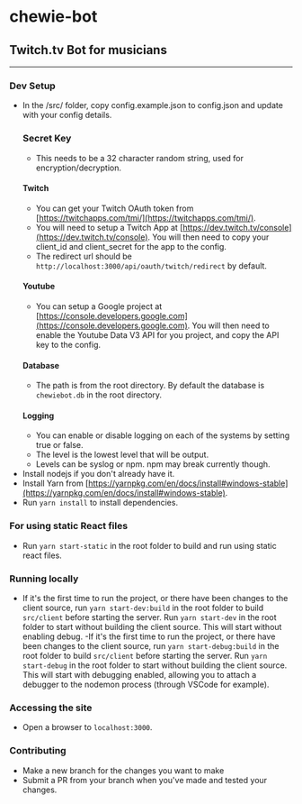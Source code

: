 # chewie-bot

## Twitch.tv Bot for musicians

---

### Dev Setup

- In the /src/ folder, copy config.example.json to config.json and update with your config details.
  ### Secret Key
  - This needs to be a 32 character random string, used for encryption/decryption.
  #### Twitch
  - You can get your Twitch OAuth token from [https://twitchapps.com/tmi/](https://twitchapps.com/tmi/).
  - You will need to setup a Twitch App at [https://dev.twitch.tv/console](https://dev.twitch.tv/console). You will then need to copy your client_id and client_secret for the app to the config.
  - The redirect url should be `http://localhost:3000/api/oauth/twitch/redirect` by default.
  #### Youtube
  - You can setup a Google project at [https://console.developers.google.com](https://console.developers.google.com). You will then need to enable the Youtube Data V3 API for you project, and copy the API key to the config.
  #### Database
  - The path is from the root directory. By default the database is `chewiebot.db` in the root directory.
  #### Logging
  - You can enable or disable logging on each of the systems by setting true or false.
  - The level is the lowest level that will be output.
  - Levels can be syslog or npm. npm may break currently though.
- Install nodejs if you don't already have it.
- Install Yarn from [https://yarnpkg.com/en/docs/install#windows-stable](https://yarnpkg.com/en/docs/install#windows-stable).
- Run `yarn install` to install dependencies.

### For using static React files

- Run `yarn start-static` in the root folder to build and run using static react files.

### Running locally

- If it's the first time to run the project, or there have been changes to the client source, run `yarn start-dev:build` in the root folder to build `src/client` before starting the server. Run `yarn start-dev` in the root folder to start without building the client source. This will start without enabling debug.
-If it's the first time to run the project, or there have been changes to the client source, run `yarn start-debug:build` in the root folder to build `src/client` before starting the server. Run `yarn start-debug` in the root folder to start without building the client source. This will start with debugging enabled, allowing you to attach a debugger to the nodemon process (through VSCode for example).

### Accessing the site

- Open a browser to `localhost:3000`.

### Contributing

- Make a new branch for the changes you want to make
- Submit a PR from your branch when you've made and tested your changes.
